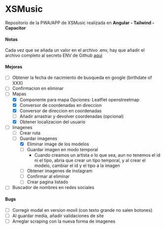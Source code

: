 # XSMusic

Repositorio de la PWA/APP de XSMusic realizada en **Angular - Tailwind - Capacitor**

#### Notas

Cada vez que se añada un valor en el archivo .env, hay que añadir el archivo completo al secreto ENV de Github [aqui](https://github.com/josexs/xsmusic-app/settings/secrets/actions)

#### Mejoras

- [ ] Obtener la fecha de nacimiento de busqueda en google (birthdate of XXX)
- [ ] Confirmacion en eliminar
- [ ] Mapas
  - [x] Componente para mapa
        Opciones: Leatflet openstreetmap
  - [x] Conversor de coordenadas en direccion
  - [x] Conversor de direccion en coordenadas
  - [ ] Añadir arrastrar y devolver coordenadas (opcional)
  - [x] Obtener localizacion del usuario
- [ ] Imagenes
  - [ ] Crear ruta
  - [ ] Guardar imagenes
    - [x] Eliminar image de los modelos
    - [ ] Guardar imagen en modo temporal
      - Cuando creamos un artista o lo que sea, aun no tenemos el id ni el tipo, abria que crear un tipo temporal, y al crear el modelo, cambiar el id y el tipo a la imagen
    - [ ] Obtener imagenes de instagram
    - [ ] Confirmar al eliminar
    - [ ] Crear pagina listado
- [ ] Buscador de nombres en redes sociales

#### Bugs

- [ ] Corregir modal en version movil (con texto grande no salen botones)
- [ ] Al guardar media, añadir validaciones de site
- [ ] Arreglar scraping con la nueva forma de imagenes
